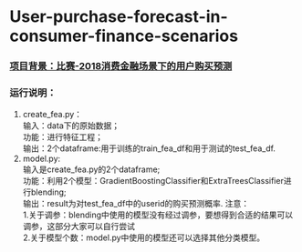 # User-purchase-forecast-in-consumer-finance-scenarios
### [项目背景：比赛-2018消费金融场景下的用户购买预测](https://www.datafountain.cn/competitions/287/details/rule)
### 运行说明：
1. create_fea.py：  
输入：data下的原始数据；  
功能：进行特征工程；  
输出：2个dataframe:用于训练的train_fea_df和用于测试的test_fea_df.
2. model.py:  
输入是create_fea.py的2个dataframe;  
功能：利用2个模型：GradientBoostingClassifier和ExtraTreesClassifier进行blending;  
输出：result为对test_fea_df中的userid的购买预测概率.
注意：  
1.关于调参：blending中使用的模型没有经过调参，要想得到合适的结果可以调参，这部分大家可以自行尝试  
2.关于模型个数：model.py中使用的模型还可以选择其他分类模型。
